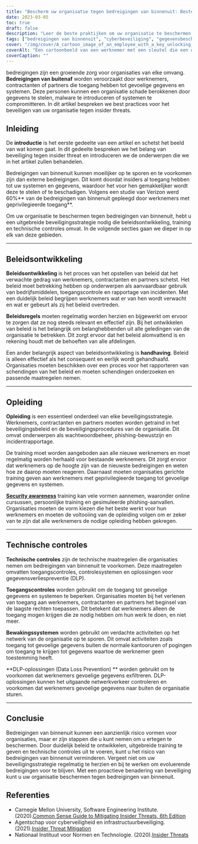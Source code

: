 ```yaml
---
title: "Bescherm uw organisatie tegen bedreigingen van binnenuit: Beste praktijken"
date: 2023-03-05
toc: true
draft: false
description: "Leer de beste praktijken om uw organisatie te beschermen tegen bedreigingen van binnenuit die worden veroorzaakt door werknemers, contractanten of partners die toegang hebben tot gevoelige gegevens en systemen."
tags: ["bedreigingen van binnenuit", "cyberbeveiliging", "gegevensbescherming", "werknemersopleiding", "technische controles", "toegangscontroles", "beleidsontwikkeling", "preventie van gegevensverlies", "reactie op incidenten", "IT-beveiliging", "risicobeheer", "geprivilegieerde toegang", "veiligheidsbewustzijn", "cyberaanvallen", "netwerkbeveiliging", "informatiebeveiliging", "detectie van bedreigingen", "risicobeoordeling", "veiligheidsbeleid", "cybercriminaliteit"]
cover: "/img/cover/A_cartoon_image_of_an_employee_with_a_key_unlocking_a_door.png"
coverAlt: "Een cartoonbeeld van een werknemer met een sleutel die een deur opent waarop gevoelige gegevens staan terwijl een andere werknemer met een vergrootglas argwanend toekijkt."
coverCaption: ""
---
```

 bedreigingen zijn een groeiende zorg voor organisaties van elke omvang. **Bedreigingen van buitenaf** worden veroorzaakt door werknemers, contractanten of partners die toegang hebben tot gevoelige gegevens en systemen. Deze personen kunnen een organisatie schade berokkenen door gegevens te stelen, malware te introduceren of systemen te compromitteren. In dit artikel bespreken we best practices voor het beveiligen van uw organisatie tegen insider threats.

## Inleiding

De **introductie** is het eerste gedeelte van een artikel en schetst het beeld van wat komen gaat. In dit gedeelte bespreken we het belang van beveiliging tegen insider threat en introduceren we de onderwerpen die we in het artikel zullen behandelen.

Bedreigingen van binnenuit kunnen moeilijker op te sporen en te voorkomen zijn dan externe bedreigingen. Dit komt doordat insiders al toegang hebben tot uw systemen en gegevens, waardoor het voor hen gemakkelijker wordt deze te stelen of te beschadigen. Volgens een studie van Verizon werd 60%** van de bedreigingen van binnenuit gepleegd door werknemers met geprivilegieerde toegang**.

Om uw organisatie te beschermen tegen bedreigingen van binnenuit, hebt u een uitgebreide beveiligingsstrategie nodig die beleidsontwikkeling, training en technische controles omvat. In de volgende secties gaan we dieper in op elk van deze gebieden.

__________

## Beleidsontwikkeling

**Beleidsontwikkeling** is het proces van het opstellen van beleid dat het verwachte gedrag van werknemers, contractanten en partners schetst. Het beleid moet betrekking hebben op onderwerpen als aanvaardbaar gebruik van bedrijfsmiddelen, toegangscontrole en rapportage van incidenten. Met een duidelijk beleid begrijpen werknemers wat er van hen wordt verwacht en wat er gebeurt als zij het beleid overtreden.

**Beleidsregels** moeten regelmatig worden herzien en bijgewerkt om ervoor te zorgen dat ze nog steeds relevant en effectief zijn. Bij het ontwikkelen van beleid is het belangrijk om belanghebbenden uit alle geledingen van de organisatie te betrekken. Dit zorgt ervoor dat het beleid alomvattend is en rekening houdt met de behoeften van alle afdelingen.

Een ander belangrijk aspect van beleidsontwikkeling is **handhaving**. Beleid is alleen effectief als het consequent en eerlijk wordt gehandhaafd. Organisaties moeten beschikken over een proces voor het rapporteren van schendingen van het beleid en moeten schendingen onderzoeken en passende maatregelen nemen.

__________

## Opleiding

**Opleiding** is een essentieel onderdeel van elke beveiligingsstrategie. Werknemers, contractanten en partners moeten worden getraind in het beveiligingsbeleid en de beveiligingsprocedures van de organisatie. Dit omvat onderwerpen als wachtwoordbeheer, phishing-bewustzijn en incidentrapportage.

De training moet worden aangeboden aan alle nieuwe werknemers en moet regelmatig worden herhaald voor bestaande werknemers. Dit zorgt ervoor dat werknemers op de hoogte zijn van de nieuwste bedreigingen en weten hoe ze daarop moeten reageren. Daarnaast moeten organisaties gerichte training geven aan werknemers met geprivilegieerde toegang tot gevoelige gegevens en systemen.

[**Security awareness**](https://simeononsecurity.ch/articles/how-to-build-and-manage-an-effective-cybersecurity-awareness-training-program/) training kan vele vormen aannemen, waaronder online cursussen, persoonlijke training en gesimuleerde phishing-aanvallen. Organisaties moeten de vorm kiezen die het beste werkt voor hun werknemers en moeten de voltooiing van de opleiding volgen om er zeker van te zijn dat alle werknemers de nodige opleiding hebben gekregen.

__________

## Technische controles

**Technische controles** zijn de technische maatregelen die organisaties nemen om bedreigingen van binnenuit te voorkomen. Deze maatregelen omvatten toegangscontroles, controlesystemen en oplossingen voor gegevensverliespreventie (DLP).

**Toegangscontroles** worden gebruikt om de toegang tot gevoelige gegevens en systemen te beperken. Organisaties moeten bij het verlenen van toegang aan werknemers, contractanten en partners het beginsel van de laagste rechten toepassen. Dit betekent dat werknemers alleen de toegang mogen krijgen die ze nodig hebben om hun werk te doen, en niet meer.

**Bewakingssystemen** worden gebruikt om verdachte activiteiten op het netwerk van de organisatie op te sporen. Dit omvat activiteiten zoals toegang tot gevoelige gegevens buiten de normale kantooruren of pogingen om toegang te krijgen tot gegevens waartoe de werknemer geen toestemming heeft.

**DLP-oplossingen (Data Loss Prevention) ** worden gebruikt om te voorkomen dat werknemers gevoelige gegevens exfiltreren. DLP-oplossingen kunnen het uitgaande netwerkverkeer controleren en voorkomen dat werknemers gevoelige gegevens naar buiten de organisatie sturen.

__________

## Conclusie

Bedreigingen van binnenuit kunnen een aanzienlijk risico vormen voor organisaties, maar er zijn stappen die u kunt nemen om u ertegen te beschermen. Door duidelijk beleid te ontwikkelen, uitgebreide training te geven en technische controles uit te voeren, kunt u het risico van bedreigingen van binnenuit verminderen. Vergeet niet om uw beveiligingsstrategie regelmatig te herzien en bij te werken om evoluerende bedreigingen voor te blijven. Met een proactieve benadering van beveiliging kunt u uw organisatie beschermen tegen bedreigingen van binnenuit.

## Referenties

- Carnegie Mellon University, Software Engineering Institute. (2020).[Common Sense Guide to Mitigating Insider Threats, 6th Edition](https://resources.sei.cmu.edu/library/asset-view.cfm?assetid=508010)
- Agentschap voor cyberveiligheid en infrastructuurbeveiliging. (2021).[Insider Threat Mitigation](https://www.cisa.gov/topics/physical-security/insider-threat-mitigation)
- Nationaal Instituut voor Normen en Technologie. (2020).[Insider Threats](https://csrc.nist.gov/glossary/term/insider_threat)
